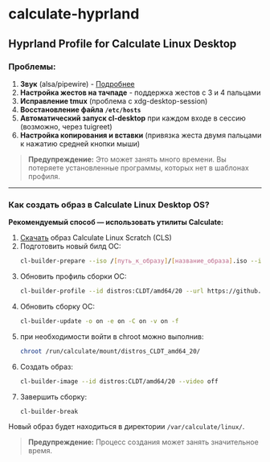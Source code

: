 # calculate-hyprland

## Hyprland Profile for Calculate Linux Desktop

### Проблемы:
1. **Звук** (alsa/pipewire) - [Подробнее](https://forums.gentoo.org/viewtopic-t-1169508.html)
2. **Настройка жестов на тачпаде** - поддержка жестов с 3 и 4 пальцами
3. **Исправление tmux** (проблема с xdg-desktop-session)
4. **Восстановление файла `/etc/hosts`**
5. **Автоматический запуск cl-desktop** при каждом входе в сессию (возможно, через tuigreet)
6. **Настройка копирования и вставки** (привязка жеста двумя пальцами к нажатию средней кнопки мыши)

> **Предупреждение:** Это может занять много времени. Вы потеряете установленные программы, которых нет в шаблонах профиля.

---

### Как создать образ в Calculate Linux Desktop OS?

**Рекомендуемый способ — использовать утилиты Calculate:**

1. [Скачать](https://wiki.calculate-linux.org/desktop) образ Calculate Linux Scratch (CLS)
2. Подготовить новый билд ОС:
    ```bash
    cl-builder-prepare --iso /[путь_к_образу]/[название_образа].iso --id distros:CLDT/amd64/20
    ```
3. Обновить профиль сборки ОС:
    ```bash
    cl-builder-profile --id distros:CLDT/amd64/20 --url https://github.com/vmtlw/cldt-overlay.git CLDT/20
    ```
4. Обновить сборку ОС:
    ```bash
    cl-builder-update -o on -e on -C on -v on -f
    ```
5. при необходимости войти в chroot можно выполнив:
    ```bash
    chroot /run/calculate/mount/distros_CLDT_amd64_20/
    ```
6. Создать образ:
    ```bash
    cl-builder-image --id distros:CLDT/amd64/20 --video off
    ```
7. Завершить сборку:
    ```bash
    cl-builder-break
    ```

Новый образ будет находиться в директории `/var/calculate/linux/`.

> **Предупреждение:** Процесс создания может занять значительное время.

